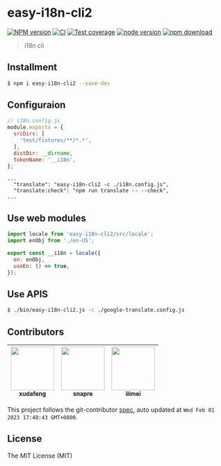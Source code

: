 # easy-i18n-cli2

[![NPM version][npm-image]][npm-url]
[![CI][ci-image]][ci-url]
[![Test coverage][codecov-image]][codecov-url]
[![node version][node-image]][node-url]
[![npm download][download-image]][download-url]

[npm-image]: https://img.shields.io/npm/v/easy-i18n-cli2.svg
[npm-url]: https://npmjs.org/package/easy-i18n-cli2
[ci-image]: https://github.com/xudafeng/easy-i18n-cli2/actions/workflows/ci.yml/badge.svg
[ci-url]: https://github.com/xudafeng/easy-i18n-cli2/actions/workflows/ci.yml
[codecov-image]: https://img.shields.io/codecov/c/github/xudafeng/easy-i18n-cli2.svg?logo=codecov
[codecov-url]: https://codecov.io/gh/xudafeng/easy-i18n-cli2
[node-image]: https://img.shields.io/badge/node.js-%3E=_8-green.svg
[node-url]: http://nodejs.org/download/
[download-image]: https://img.shields.io/npm/dm/easy-i18n-cli2.svg
[download-url]: https://npmjs.org/package/easy-i18n-cli2

> i18n cli

## Installment

```bash
$ npm i easy-i18n-cli2 --save-dev
```

## Configuraion

```javascript
// i18n.config.js
module.exports = {
  srcDirs: [
    'test/fixtures/**/*.*',
  ],
  distDir: __dirname,
  tokenName: '__i18n',
};
```

```
...
  "translate": "easy-i18n-cli2 -c ./i18n.config.js",
  "translate:check": "npm run translate -- --check",
...
```
## Use web modules

```javascript
import locale from 'easy-i18n-cli2/src/locale';
import enObj from './en-US';

export const __i18n = locale({
  en: enObj,
  useEn: () => true,
});
```

## Use APIS

```bash
$ ./bin/easy-i18n-cli2.js -c ./google-translate.config.js
```

<!-- GITCONTRIBUTOR_START -->

## Contributors

|[<img src="https://avatars.githubusercontent.com/u/1011681?v=4" width="100px;"/><br/><sub><b>xudafeng</b></sub>](https://github.com/xudafeng)<br/>|[<img src="https://avatars.githubusercontent.com/u/52845048?v=4" width="100px;"/><br/><sub><b>snapre</b></sub>](https://github.com/snapre)<br/>|[<img src="https://avatars.githubusercontent.com/u/12947068?v=4" width="100px;"/><br/><sub><b>ilimei</b></sub>](https://github.com/ilimei)<br/>|
| :---: | :---: | :---: |


This project follows the git-contributor [spec](https://github.com/xudafeng/git-contributor), auto updated at `Wed Feb 01 2023 17:48:43 GMT+0800`.

<!-- GITCONTRIBUTOR_END -->

## License

The MIT License (MIT)
